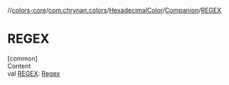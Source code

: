//[colors-core](../../../../index.md)/[com.chrynan.colors](../../index.md)/[HexadecimalColor](../index.md)/[Companion](index.md)/[REGEX](-r-e-g-e-x.md)



# REGEX  
[common]  
Content  
val [REGEX](-r-e-g-e-x.md): [Regex](https://kotlinlang.org/api/latest/jvm/stdlib/kotlin.text/-regex/index.html)  



